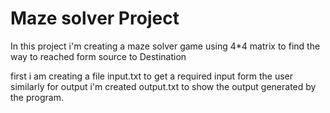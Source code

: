 #  Maze solver Project
In this project i'm creating a maze solver game using 4*4 matrix 
to find the way to reached form source to Destination

first i am creating a file input.txt to get a required input form the user
similarly for output i'm created output.txt to show the output generated by the program.
 